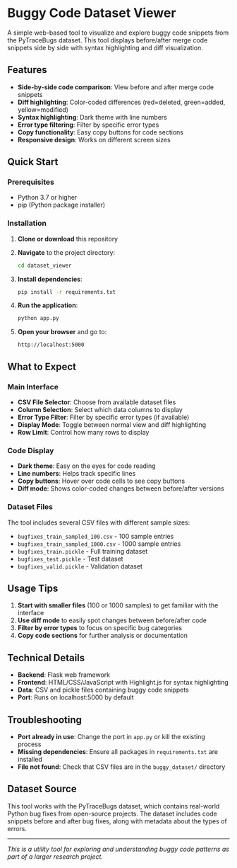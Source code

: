 # Buggy Code Dataset Viewer

A simple web-based tool to visualize and explore buggy code snippets from the PyTraceBugs dataset. This tool displays before/after merge code snippets side by side with syntax highlighting and diff visualization.

## Features

- **Side-by-side code comparison**: View before and after merge code snippets
- **Diff highlighting**: Color-coded differences (red=deleted, green=added, yellow=modified)
- **Syntax highlighting**: Dark theme with line numbers
- **Error type filtering**: Filter by specific error types
- **Copy functionality**: Easy copy buttons for code sections
- **Responsive design**: Works on different screen sizes

## Quick Start

### Prerequisites
- Python 3.7 or higher
- pip (Python package installer)

### Installation

1. **Clone or download** this repository
2. **Navigate** to the project directory:
   ```bash
   cd dataset_viewer
   ```

3. **Install dependencies**:
   ```bash
   pip install -r requirements.txt
   ```

4. **Run the application**:
   ```bash
   python app.py
   ```

5. **Open your browser** and go to:
   ```
   http://localhost:5000
   ```

## What to Expect

### Main Interface
- **CSV File Selector**: Choose from available dataset files
- **Column Selection**: Select which data columns to display
- **Error Type Filter**: Filter by specific error types (if available)
- **Display Mode**: Toggle between normal view and diff highlighting
- **Row Limit**: Control how many rows to display

### Code Display
- **Dark theme**: Easy on the eyes for code reading
- **Line numbers**: Helps track specific lines
- **Copy buttons**: Hover over code cells to see copy buttons
- **Diff mode**: Shows color-coded changes between before/after versions

### Dataset Files
The tool includes several CSV files with different sample sizes:
- `bugfixes_train_sampled_100.csv` - 100 sample entries
- `bugfixes_train_sampled_1000.csv` - 1000 sample entries
- `bugfixes_train.pickle` - Full training dataset
- `bugfixes_test.pickle` - Test dataset
- `bugfixes_valid.pickle` - Validation dataset

## Usage Tips

1. **Start with smaller files** (100 or 1000 samples) to get familiar with the interface
2. **Use diff mode** to easily spot changes between before/after code
3. **Filter by error types** to focus on specific bug categories
4. **Copy code sections** for further analysis or documentation

## Technical Details

- **Backend**: Flask web framework
- **Frontend**: HTML/CSS/JavaScript with Highlight.js for syntax highlighting
- **Data**: CSV and pickle files containing buggy code snippets
- **Port**: Runs on localhost:5000 by default

## Troubleshooting

- **Port already in use**: Change the port in `app.py` or kill the existing process
- **Missing dependencies**: Ensure all packages in `requirements.txt` are installed
- **File not found**: Check that CSV files are in the `buggy_dataset/` directory

## Dataset Source

This tool works with the PyTraceBugs dataset, which contains real-world Python bug fixes from open-source projects. The dataset includes code snippets before and after bug fixes, along with metadata about the types of errors.

---

*This is a utility tool for exploring and understanding buggy code patterns as part of a larger research project.* 